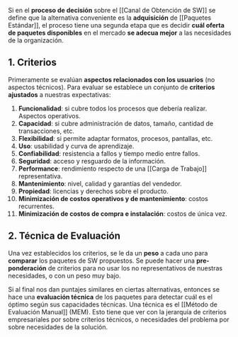 Si en el **proceso de decisión** sobre el [[Canal de Obtención de SW]] se define que la alternativa conveniente es la **adquisición** de [[Paquetes Estándar]], el proceso tiene una segunda etapa que es decidir **cuál oferta de paquetes disponibles** en el mercado **se adecua mejor** a las necesidades de la organización.

## 1. Criterios

Primeramente se evalúan **aspectos relacionados con los usuarios** (no aspectos técnicos). Para evaluar se establece un conjunto de **criterios ajustados** a nuestras expectativas:

1. **Funcionalidad**: si cubre todos los procesos que debería realizar. Aspectos operativos.
2. **Capacidad**: si cubre administración de datos, tamaño, cantidad de transacciones, etc.
3. **Flexibilidad**: si permite adaptar formatos, procesos, pantallas, etc.
4. **Uso**: usabilidad y curva de aprendizaje.
5. **Confiabilidad**: resistencia a fallos y tiempo medio entre fallos.
6. **Seguridad**: acceso y resguardo de la información.
7. **Performance**: rendimiento respecto de una [[Carga de Trabajo]] representativa.
8. **Mantenimiento**: nivel, calidad y garantías del vendedor.
9. **Propiedad**: licencias y derechos sobre el producto.
10. **Minimización de costos operativos y de mantenimiento**: costos recurrentes.
11. **Minimización de costos de compra e instalación**: costos de única vez.

## 2. Técnica de Evaluación

Una vez establecidos los criterios, se le da un **peso** a cada uno para **comparar** los paquetes de SW propuestos. Se puede hacer una **pre-ponderación** de criterios para no usar los no representativos de nuestras necesidades, o con un peso muy bajo.

Si al final nos dan puntajes similares en ciertas alternativas, entonces se hace una **evaluación técnica** de los paquetes para detectar cuál es el óptimo según sus capacidades técnicas. Una técnica es el [[Método de Evaluación Manual]] (MEM). Esto tiene que ver con la jerarquía de criterios empresariales por sobre criterios técnicos, o necesidades del problema por sobre necesidades de la solución.
